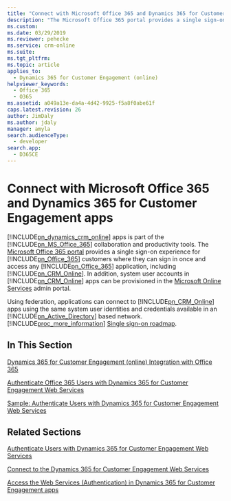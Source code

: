 ```yaml
---
title: "Connect with Microsoft Office 365 and Dynamics 365 for Customer Engagement apps | MicrosoftDocs"
description: "The Microsoft Office 365 portal provides a single sign-on experience for Office 365 customers where they can sign in once and access any Office 365 application, including Dynamics 365 for Customer Engagement apps"
ms.custom:
ms.date: 03/29/2019
ms.reviewer: pehecke
ms.service: crm-online
ms.suite:
ms.tgt_pltfrm:
ms.topic: article
applies_to:
  - Dynamics 365 for Customer Engagement (online)
helpviewer_keywords:
  - Office 365
  - O365
ms.assetid: a049a13e-da4a-4d42-9925-f5a8f0abe61f
caps.latest.revision: 26
author: JimDaly
ms.author: jdaly
manager: amyla
search.audienceType:
  - developer
search.app:
  - D365CE
---
```

# Connect with Microsoft Office 365 and Dynamics 365 for Customer Engagement apps

[!INCLUDE[pn_dynamics_crm_online](../includes/pn-dynamics-crm-online.md)] apps is part of the [!INCLUDE[pn_MS_Office_365](../includes/pn-ms-office-365.md)] collaboration and productivity tools. The [Microsoft Office 365 portal](https://www.microsoft.com/office365) provides a single sign-on experience for [!INCLUDE[pn_Office_365](../includes/pn-office-365.md)] customers where they can sign in once and access any [!INCLUDE[pn_Office_365](../includes/pn-office-365.md)] application, including [!INCLUDE[pn_CRM_Online](../includes/pn-crm-online.md)]. In addition, system user accounts in [!INCLUDE[pn_CRM_Online](../includes/pn-crm-online.md)] apps can be provisioned in the [Microsoft Online Services](http://portal.microsoftonline.com/) admin portal.

 Using federation, applications can connect to [!INCLUDE[pn_CRM_Online](../includes/pn-crm-online.md)] apps using the same system user identities and credentials available in an [!INCLUDE[pn_Active_Directory](../includes/pn-active-directory.md)] based network. [!INCLUDE[proc_more_information](../includes/proc-more-information.md)] [Single sign-on roadmap](https://technet.microsoft.com/library/hh967643.aspx).

## In This Section
 [Dynamics 365 for Customer Engagement (online) Integration with Office 365](online-integration-office-365.md)

 [Authenticate Office 365 Users with Dynamics 365 for Customer Engagement Web Services](authenticate-office-365-users-customer-engagement-web-services.md)

 [Sample: Authenticate Users with Dynamics 365 for Customer Engagement Web Services](sample-authenticate-users-web-services.md)

## Related Sections
 [Authenticate Users with Dynamics 365 for Customer Engagement Web Services](authenticate-users.md)

 [Connect to the Dynamics 365 for Customer Engagement Web Services](authenticate-office-365-users-customer-engagement-web-services.md)

 [Access the Web Services (Authentication) in Dynamics 365 for Customer Engagement apps](authenticate-users.md)
